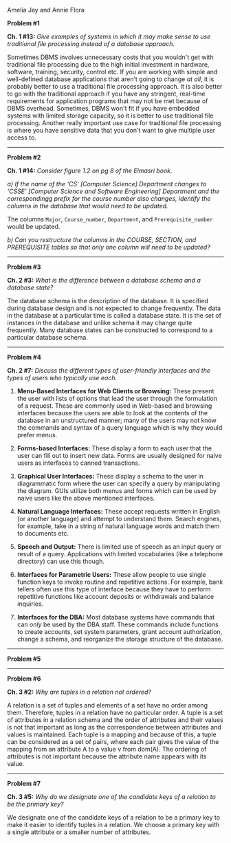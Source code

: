 Amelia Jay and Annie Flora

**Problem #1**

**Ch. 1 #13:**
*Give examples of systems in which it may make sense to use traditional file processing instead of a database approach.*

Sometimes DBMS involves unnecessary costs that you wouldn't get with traditional file processing due to the high initial investment in hardware, software, training, security, control etc. If you are working with simple and well-defined database applications that aren't going to change *at all*, it is probably better to use a traditional file processing approach. It is also better to go with the traditional approach if you have any stringent, real-time requirements for application programs that may not be met because of DBMS overhead. Sometimes, DBMS won't fit if you have embedded systems with limited storage capacity, so it is better to use traditional file processing. Another really important use case for traditional file processing is where you have sensitive data that you don't want to give multiple user access to. 

_____________

**Problem #2**

**Ch. 1 #14:**
*Consider figure 1.2 on pg 8 of the Elmasri book.*

*a) If the name of the 'CS' [Computer Science] Department changes to 'CSSE' [Computer Science and Software Engineering] Department and the correspondingg prefix for the course number also changes, identify the columns in the database that would need to be updated.* 

The columns `Major`, `Course_number`, `Department`, and `Prerequisite_number` would be updated. 

*b) Can you restructure the columns in the COURSE, SECTION, and PREREQUISITE tables so that only one column will need to be updated?*

_____________


**Problem #3**

**Ch. 2 #3:**
*What is the difference between a database schema and a database state?*

The database schema is the description of the database. It is specified during database design and is not expected to change frequently. The data in the database at a particular time is called a database state. It is the set of instances in the database and unlike schema it may change quite frequently. Many database states can be constructed to correspond to a particular database schema. 

_____________


**Problem #4**

**Ch. 2 #7:** 
*Discuss the different types of user-friendly interfaces and the types of users who typically use each.*

1. **Menu-Based Interfaces for Web Clients or Browsing:** These present the user with lists of options that lead the user through the formulation of a request. These are commonly used in Web-based and browsing interfaces because the users are able to look at the contents of the database in an unstructured manner; many of the users may not know the commands and syntax of a query language which is why they would prefer menus.

2. **Forms-based Interfaces:** These display a form to each user that the user can fill out to insert new data. Forms are usually designed for naive users as interfaces to canned transactions.

3. **Graphical User Interfaces:** These display a schema to the user in diagrammatic form where the user can specify a query by manipulating the diagram. GUIs utilize both menus and forms which can be used by naive users like the above mentioned interfaces.

4. **Natural Language Interfaces:** These accept requests written in English (or another language) and attempt to understand them. Search engines, for example, take in a string of natural language words and match them to documents etc.

5. **Speech and Output:** There is limited use of speech as an input query or result of a query. Applications with limited vocabularies (like a telephone directory) can use this though.

6. **Interfaces for Parametric Users:** These allow people to use single function keys to invoke routine and repetitive actions. For example, bank tellers often use this type of interface because they have to perform repetitive functions like account deposits or withdrawals and balance inquiries.

7. **Interfaces for the DBA:** Most database systems have commands that can *only* be used by the DBA staff. These commands include functions to create accounts, set system parameters, grant account authorization, change a schema, and reorganize the storage structure of the database.


_____________


**Problem #5**

_____________


**Problem #6**

**Ch. 3 #2:** 
*Why are tuples in a relation not ordered?*

A relation is a set of tuples and elements of a set have no order among them. Therefore, tuples in a relation have no particular order.  A tuple is a set of attributes in a relation schema and the order of attributes and their values is not that important as long as the correspondence between attributes and values is maintained. Each tuple is a mapping and because of this, a tuple can be considered as a set of pairs, where each pair gives the value of the mapping from an attribute A to a value v from dom(A). The ordering of attributes is not important because the attribute name appears with its value. 

_____________


**Problem #7**

**Ch. 3 #5:**
*Why do we designate one of the candidate keys of a relation to be the primary key?*

We designate one of the candidate keys of a relation to be a primary key to make it easier to identify tuples in a relation. We choose a primary key with a single attribute or a smaller number of attributes. 
